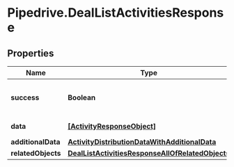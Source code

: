 # Pipedrive.DealListActivitiesResponse

## Properties

Name | Type | Description | Notes
------------ | ------------- | ------------- | -------------
**success** | **Boolean** | If the response is successful or not | [optional] 
**data** | [**[ActivityResponseObject]**](ActivityResponseObject.md) | The array of activities | [optional] 
**additionalData** | [**ActivityDistributionDataWithAdditionalData**](ActivityDistributionDataWithAdditionalData.md) |  | [optional] 
**relatedObjects** | [**DealListActivitiesResponseAllOfRelatedObjects**](DealListActivitiesResponseAllOfRelatedObjects.md) |  | [optional] 


